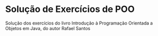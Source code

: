 # Solução de Exercícios de POO
Solução dos exercícios do livro Introdução à Programação Orientada a Objetos em Java, do autor Rafael Santos 
